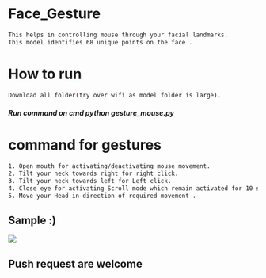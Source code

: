 # Face_Gesture
      
```bash   
This helps in controlling mouse through your facial landmarks. 
This model identifies 68 unique points on the face .       
```        
# How to run    
```bash       
Download all folder(try over wifi as model folder is large).
``` 
##### Run command on cmd  python gesture_mouse.py  
  
   
# command for gestures
```bash
1. Open mouth for activating/deactivating mouse movement.
2. Tilt your neck towards right for right click.
3. Tilt your neck towards left for Left click.
4. Close eye for activating Scroll mode which remain activated for 10 seconds.
5. Move your Head in direction of required movement .
```

## Sample :)
<img src="Sample/example.gif">   

## Push request are welcome 
       
  
